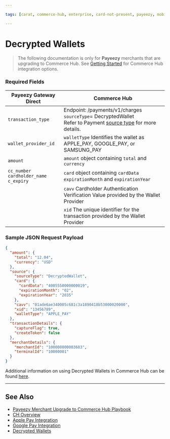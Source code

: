 ```yaml
---

tags: [carat, commerce-hub, enterprise, card-not-present, payeezy, mobile-wallets, decrypted-wallets, apple-pay, google-pay]

---
```


# Decrypted Wallets

<!-- theme: danger -->
> The following documentation is only for **Payeezy** merchants that are upgrading to Commerce Hub. See [Getting Started](?path=docs/Getting-Started/Getting-Started-General.md) for Commerce Hub integration options.

### Required Fields

|Payeezy Gateway Direct|Commerce Hub|
|-------|-----|
|`transaction_type` | Endpoint:  /payments/v1/charges <br> `sourceType`= DecryptedWallet <br> Refer to Payment [source type](?path=docs/Resources/Guides/Payment-Sources/Source-Type.md) for more details.|
|`wallet_provider_id`|`walletType` Identifies the wallet as APPLE_PAY, GOOGLE_PAY, or SAMSUNG_PAY|
|`amount`|  `amount` object containing `total` and `currency`|
|`cc_number` <br> `cardholder_name`<br> `c_expiry`|`card` object containing `cardData`  `expirationMonth`  and  `expirationYear`|
|| `cavv` Cardholder Authentication Verification Value provided by the Wallet Provider|
||`xid` The unique identifier for the transaction provided by the Wallet Provider  |

### Sample JSON Request Payload

```json
{
  "amount": {
    "total": "12.04",
    "currency": "USD"
  },
  "source": {
    "sourceType": "DecryptedWallet",
    "card": {
      "cardData": "4005550000000019",
      "expirationMonth": "02",
      "expirationYear": "2035"
    },
    "cavv": "01ade6ae340005c681c3a1890418b53000020000",
    "xid": "13456789",
    "walletType": "APPLE_PAY"
  },
  "transactionDetails": {
    "captureFlag": true,
    "createToken": false
  },
  "merchantDetails": {
    "merchantId": "100008000003683",
    "terminalId": "10000001"
  }
}

```

Additional information on using Decrypted Wallets in Commerce Hub can be found [here](?path=docs/Resources/Guides/Payment-Sources/Decrypted-Wallet.md).

---

## See Also

- [Payeezy Merchant Upgrade to Commerce Hub Playbook](?path=docs/Resources/Guides/Payeezy/PayeezyUpgradetoCHGuideLandingPage.md)
- [CH Overview](?path=docs/Getting-Started/Getting-Started-General.md)
- [Apple Pay Integration](?path=docs/Online-Mobile-Digital/Wallets-AltPayments/Apple-Pay/Apple-Pay-Web-REST.md)
- [Google Pay Integration](?path=docs/Online-Mobile-Digital/Wallets-AltPayments/Google-Pay/Google-Pay-Web-REST.md)
- [Decrypted Wallets](?path=docs/Resources/Guides/Payment-Sources/Decrypted-Wallet.md)
